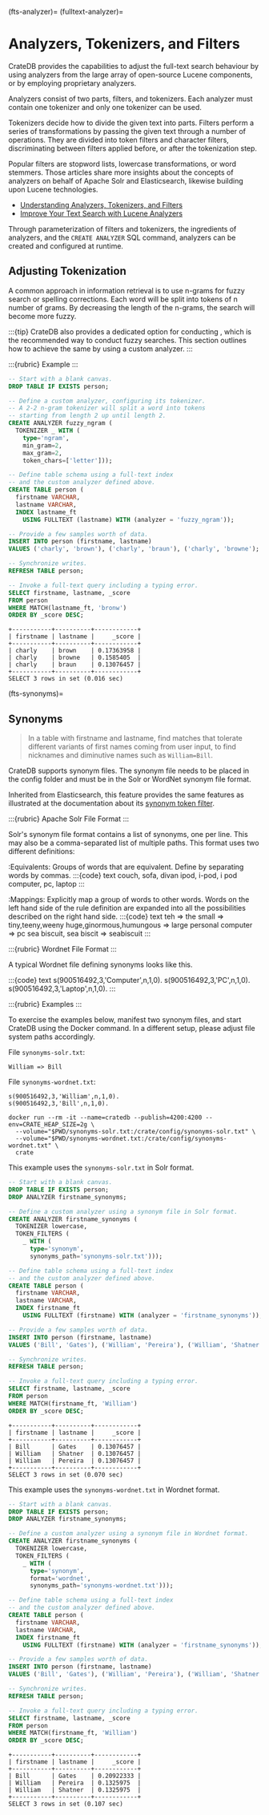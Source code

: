 (fts-analyzer)=
(fulltext-analyzer)=

# Analyzers, Tokenizers, and Filters

CrateDB provides the capabilities to adjust the full-text search behaviour
by using analyzers from the large array of open-source Lucene components,
or by employing proprietary analyzers.

Analyzers consist of two parts, filters, and tokenizers. Each analyzer must
contain one tokenizer and only one tokenizer can be used.

Tokenizers decide how to divide the given text into parts. Filters perform
a series of transformations by passing the given text through a number of
operations. They are divided into token filters and character filters,
discriminating between filters applied before, or after the tokenization
step.

Popular filters are stopword lists, lowercase transformations, or word
stemmers.
Those articles share more insights about the concepts of analyzers on behalf
of Apache Solr and Elasticsearch, likewise building upon Lucene technologies.

- [Understanding Analyzers, Tokenizers, and Filters]
- [Improve Your Text Search with Lucene Analyzers]

Through parameterization of filters and tokenizers, the ingredients of
analyzers, and the `CREATE ANALYZER` SQL command, analyzers can be created and
configured at runtime. 


## Adjusting Tokenization

A common approach in information retrieval is to use n-grams for fuzzy
search or spelling corrections. Each word will be split into tokens of
n number of grams. By decreasing the length of the n-grams, the search
will become more fuzzy.

:::{tip}
CrateDB also provides a dedicated option for conducting [](#fuzzy-search),
which is the recommended way to conduct fuzzy searches. This section
outlines how to achieve the same by using a custom analyzer.
:::

:::{rubric} Example
:::
```sql
-- Start with a blank canvas.
DROP TABLE IF EXISTS person;

-- Define a custom analyzer, configuring its tokenizer.
-- A 2-2 n-gram tokenizer will split a word into tokens
-- starting from length 2 up until length 2.
CREATE ANALYZER fuzzy_ngram (
  TOKENIZER _ WITH (
    type='ngram',
    min_gram=2,
    max_gram=2,
    token_chars=['letter']));

-- Define table schema using a full-text index 
-- and the custom analyzer defined above.
CREATE TABLE person (
  firstname VARCHAR,
  lastname VARCHAR, 
  INDEX lastname_ft 
    USING FULLTEXT (lastname) WITH (analyzer = 'fuzzy_ngram'));

-- Provide a few samples worth of data.
INSERT INTO person (firstname, lastname)
VALUES ('charly', 'brown'), ('charly', 'braun'), ('charly', 'browne');  

-- Synchronize writes.
REFRESH TABLE person;

-- Invoke a full-text query including a typing error.
SELECT firstname, lastname, _score
FROM person
WHERE MATCH(lastname_ft, 'bronw')
ORDER BY _score DESC;
```

```postgresql
+-----------+----------+------------+
| firstname | lastname |     _score |
+-----------+----------+------------+
| charly    | brown    | 0.17363958 |
| charly    | browne   | 0.1585405  |
| charly    | braun    | 0.13076457 |
+-----------+----------+------------+
SELECT 3 rows in set (0.016 sec)
```


(fts-synonyms)=
## Synonyms

> In a table with firstname and lastname, find matches that tolerate
> different variants of first names coming from user input, to find
> nicknames and diminutive names such as `William=Bill`.

CrateDB supports synonym files. The synonym file needs to be placed in the
config folder and must be in the Solr or WordNet synonym file format.

Inherited from Elasticsearch, this feature provides the same features
as illustrated at the documentation about its [synonym token filter]. 


:::{rubric} Apache Solr File Format
:::

Solr's synonym file format contains a list of synonyms, one per line. This may
also be a comma-separated list of multiple paths.
This format uses two different definitions:

:Equivalents:
    Groups of words that are equivalent. Define by separating words by commas. 
    :::{code} text
    couch, sofa, divan
    ipod, i-pod, i pod
    computer, pc, laptop 
    :::

:Mappings:
    Explicitly map a group of words to other words. Words on the left hand side
    of the rule definition are expanded into all the possibilities described on
    the right hand side.
    :::{code} text
    teh => the
    small => tiny,teeny,weeny
    huge,ginormous,humungous => large
    personal computer => pc
    sea biscuit, sea biscit => seabiscuit
    :::


:::{rubric} Wordnet File Format
:::

A typical Wordnet file defining synonyms looks like this.

:::{code} text
s(900516492,3,'Computer',n,1,0).
s(900516492,3,'PC',n,1,0).
s(900516492,3,'Laptop',n,1,0).
:::


:::{rubric} Examples
:::

To exercise the examples below, manifest two synonym files, and start CrateDB
using the Docker command. In a different setup, please adjust file system paths
accordingly.

File `synonyms-solr.txt`:
```text
William => Bill
```

File `synonyms-wordnet.txt`:
```text
s(900516492,3,'William',n,1,0).
s(900516492,3,'Bill',n,1,0).
```

```shell
docker run --rm -it --name=cratedb --publish=4200:4200 --env=CRATE_HEAP_SIZE=2g \
  --volume="$PWD/synonyms-solr.txt:/crate/config/synonyms-solr.txt" \
  --volume="$PWD/synonyms-wordnet.txt:/crate/config/synonyms-wordnet.txt" \
  crate
```

This example uses the `synonyms-solr.txt` in Solr format.
```sql
-- Start with a blank canvas.
DROP TABLE IF EXISTS person;
DROP ANALYZER firstname_synonyms;

-- Define a custom analyzer using a synonym file in Solr format.
CREATE ANALYZER firstname_synonyms (
  TOKENIZER lowercase,
  TOKEN_FILTERS (
    _ WITH (
      type='synonym',
      synonyms_path='synonyms-solr.txt')));

-- Define table schema using a full-text index 
-- and the custom analyzer defined above.
CREATE TABLE person (
  firstname VARCHAR,
  lastname VARCHAR, 
  INDEX firstname_ft 
    USING FULLTEXT (firstname) WITH (analyzer = 'firstname_synonyms'));

-- Provide a few samples worth of data.
INSERT INTO person (firstname, lastname)
VALUES ('Bill', 'Gates'), ('William', 'Pereira'), ('William', 'Shatner');  

-- Synchronize writes.
REFRESH TABLE person;

-- Invoke a full-text query including a typing error.
SELECT firstname, lastname, _score
FROM person
WHERE MATCH(firstname_ft, 'William')
ORDER BY _score DESC;
```

```postgresql
+-----------+----------+------------+
| firstname | lastname |     _score |
+-----------+----------+------------+
| Bill      | Gates    | 0.13076457 |
| William   | Shatner  | 0.13076457 |
| William   | Pereira  | 0.13076457 |
+-----------+----------+------------+
SELECT 3 rows in set (0.070 sec)
```

This example uses the `synonyms-wordnet.txt` in Wordnet format.
```sql
-- Start with a blank canvas.
DROP TABLE IF EXISTS person;
DROP ANALYZER firstname_synonyms;

-- Define a custom analyzer using a synonym file in Wordnet format.
CREATE ANALYZER firstname_synonyms (
  TOKENIZER lowercase,
  TOKEN_FILTERS (
    _ WITH (
      type='synonym',
      format='wordnet',
      synonyms_path='synonyms-wordnet.txt')));

-- Define table schema using a full-text index 
-- and the custom analyzer defined above.
CREATE TABLE person (
  firstname VARCHAR,
  lastname VARCHAR, 
  INDEX firstname_ft 
    USING FULLTEXT (firstname) WITH (analyzer = 'firstname_synonyms'));

-- Provide a few samples worth of data.
INSERT INTO person (firstname, lastname)
VALUES ('Bill', 'Gates'), ('William', 'Pereira'), ('William', 'Shatner');  

-- Synchronize writes.
REFRESH TABLE person;

-- Invoke a full-text query including a typing error.
SELECT firstname, lastname, _score
FROM person
WHERE MATCH(firstname_ft, 'William')
ORDER BY _score DESC;
```

```postgresql
+-----------+----------+------------+
| firstname | lastname |     _score |
+-----------+----------+------------+
| Bill      | Gates    | 0.20922333 |
| William   | Pereira  | 0.1325975  |
| William   | Shatner  | 0.1325975  |
+-----------+----------+------------+
SELECT 3 rows in set (0.107 sec)
```


[custom-analyzers-fuzzy]: https://community.cratedb.com/t/fuzzy-search-synonyms/889
[Improve Your Text Search with Lucene Analyzers]: https://medium.com/@dagliberkay/elastic-text-search-6b778de9b753
[synonym token filter]: https://www.elastic.co/guide/en/elasticsearch/reference/8.9/analysis-synonym-tokenfilter.html
[Understanding Analyzers, Tokenizers, and Filters]: https://solr.apache.org/guide/solr/latest/indexing-guide/document-analysis.html
